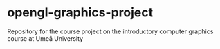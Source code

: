 # opengl-graphics-project
Repository for the course project on the introductory computer graphics course at Umeå University 
